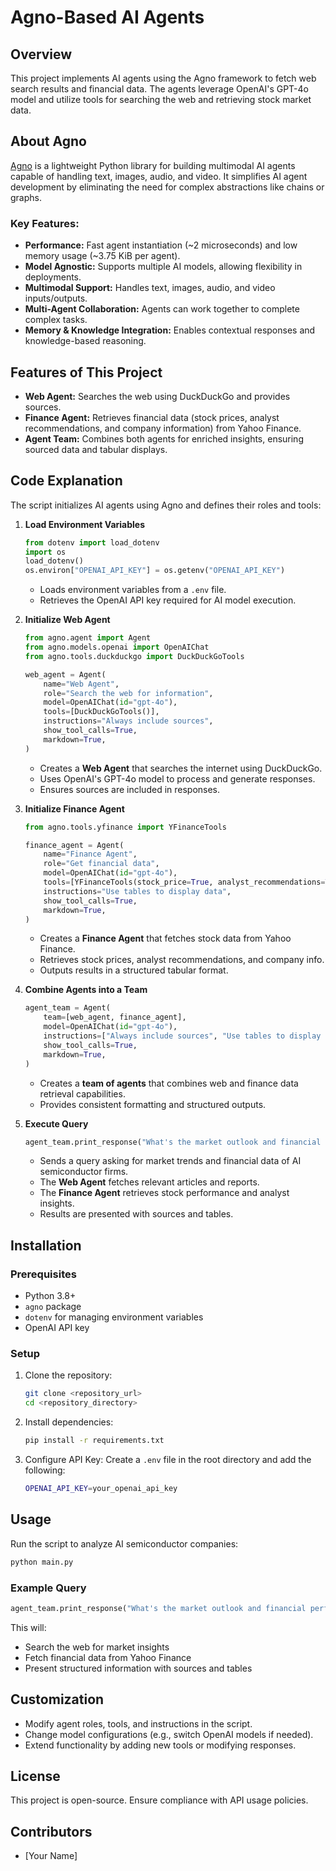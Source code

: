 # Agno-Based AI Agents

## Overview

This project implements AI agents using the Agno framework to fetch web search results and financial data. The agents leverage OpenAI's GPT-4o model and utilize tools for searching the web and retrieving stock market data.

## About Agno

[Agno](https://github.com/agno-agi/agno) is a lightweight Python library for building multimodal AI agents capable of handling text, images, audio, and video. It simplifies AI agent development by eliminating the need for complex abstractions like chains or graphs.

### Key Features:
- **Performance:** Fast agent instantiation (~2 microseconds) and low memory usage (~3.75 KiB per agent).
- **Model Agnostic:** Supports multiple AI models, allowing flexibility in deployments.
- **Multimodal Support:** Handles text, images, audio, and video inputs/outputs.
- **Multi-Agent Collaboration:** Agents can work together to complete complex tasks.
- **Memory & Knowledge Integration:** Enables contextual responses and knowledge-based reasoning.

## Features of This Project

- **Web Agent:** Searches the web using DuckDuckGo and provides sources.
- **Finance Agent:** Retrieves financial data (stock prices, analyst recommendations, and company information) from Yahoo Finance.
- **Agent Team:** Combines both agents for enriched insights, ensuring sourced data and tabular displays.

## Code Explanation

The script initializes AI agents using Agno and defines their roles and tools:

1. **Load Environment Variables**
   ```python
   from dotenv import load_dotenv
   import os
   load_dotenv()
   os.environ["OPENAI_API_KEY"] = os.getenv("OPENAI_API_KEY")
   ```
   - Loads environment variables from a `.env` file.
   - Retrieves the OpenAI API key required for AI model execution.

2. **Initialize Web Agent**
   ```python
   from agno.agent import Agent
   from agno.models.openai import OpenAIChat
   from agno.tools.duckduckgo import DuckDuckGoTools
   
   web_agent = Agent(
       name="Web Agent",
       role="Search the web for information",
       model=OpenAIChat(id="gpt-4o"),
       tools=[DuckDuckGoTools()],
       instructions="Always include sources",
       show_tool_calls=True,
       markdown=True,
   )
   ```
   - Creates a **Web Agent** that searches the internet using DuckDuckGo.
   - Uses OpenAI's GPT-4o model to process and generate responses.
   - Ensures sources are included in responses.

3. **Initialize Finance Agent**
   ```python
   from agno.tools.yfinance import YFinanceTools
   
   finance_agent = Agent(
       name="Finance Agent",
       role="Get financial data",
       model=OpenAIChat(id="gpt-4o"),
       tools=[YFinanceTools(stock_price=True, analyst_recommendations=True, company_info=True)],
       instructions="Use tables to display data",
       show_tool_calls=True,
       markdown=True,
   )
   ```
   - Creates a **Finance Agent** that fetches stock data from Yahoo Finance.
   - Retrieves stock prices, analyst recommendations, and company info.
   - Outputs results in a structured tabular format.

4. **Combine Agents into a Team**
   ```python
   agent_team = Agent(
       team=[web_agent, finance_agent],
       model=OpenAIChat(id="gpt-4o"),
       instructions=["Always include sources", "Use tables to display data"],
       show_tool_calls=True,
       markdown=True,
   )
   ```
   - Creates a **team of agents** that combines web and finance data retrieval capabilities.
   - Provides consistent formatting and structured outputs.

5. **Execute Query**
   ```python
   agent_team.print_response("What's the market outlook and financial performance of AI semiconductor companies?", stream=True)
   ```
   - Sends a query asking for market trends and financial data of AI semiconductor firms.
   - The **Web Agent** fetches relevant articles and reports.
   - The **Finance Agent** retrieves stock performance and analyst insights.
   - Results are presented with sources and tables.

## Installation

### Prerequisites
- Python 3.8+
- `agno` package
- `dotenv` for managing environment variables
- OpenAI API key

### Setup
1. Clone the repository:
   ```bash
   git clone <repository_url>
   cd <repository_directory>
   ```
2. Install dependencies:
   ```bash
   pip install -r requirements.txt
   ```
3. Configure API Key:
   Create a `.env` file in the root directory and add the following:
   ```bash
   OPENAI_API_KEY=your_openai_api_key
   ```

## Usage

Run the script to analyze AI semiconductor companies:
```bash
python main.py
```

### Example Query
```python
agent_team.print_response("What's the market outlook and financial performance of AI semiconductor companies?", stream=True)
```
This will:
- Search the web for market insights
- Fetch financial data from Yahoo Finance
- Present structured information with sources and tables

## Customization

- Modify agent roles, tools, and instructions in the script.
- Change model configurations (e.g., switch OpenAI models if needed).
- Extend functionality by adding new tools or modifying responses.

## License

This project is open-source. Ensure compliance with API usage policies.

## Contributors

- [Your Name]
